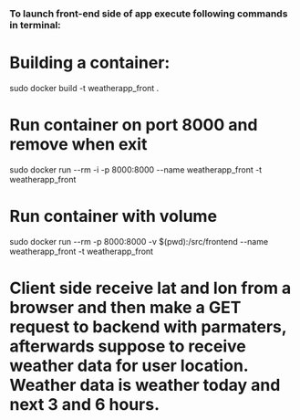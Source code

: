 ### To launch front-end side of app execute following commands in terminal:
# Building a container:
 sudo docker build -t weatherapp_front .
# Run container on port 8000 and remove when exit
 sudo docker run --rm -i -p 8000:8000 --name weatherapp_front -t weatherapp_front
 # Run container with volume
sudo docker run --rm -p 8000:8000 -v $(pwd):/src/frontend --name weatherapp_front -t weatherapp_front
# Client side receive lat and lon from a browser and then make a GET request to backend with parmaters, afterwards suppose to receive weather data for user location. Weather data is weather today and next 3 and 6 hours.